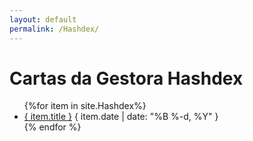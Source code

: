 ```yaml
---
layout: default
permalink: /Hashdex/
---
```


<h1>Cartas da Gestora Hashdex</h1>
<ul>
{%for item in site.Hashdex%}
  <li>
    <a href="{ site.baseurl }{ item.url }">{ item.title }</a>
    <span>{ item.date | date: "%B %-d, %Y" }</span>
  </li>
    {% endfor %}
</ul>
